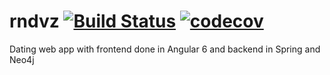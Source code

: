 # rndvz [![Build Status](https://travis-ci.org/rndvz/rndvz.svg?branch=master)](https://travis-ci.org/rndvz/rndvz) [![codecov](https://codecov.io/gh/rndvz/rndvz/branch/master/graph/badge.svg)](https://codecov.io/gh/rndvz/rndvz)
Dating web app with frontend done in Angular 6 and backend in Spring and Neo4j
